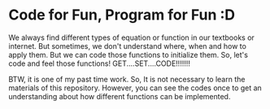 # Code for Fun, Program for Fun :D
We always find different types of equation or function in our textbooks or internet. But sometimes, we don't understand where, when and how to apply them.
But we can code those functions to initialize them. So, let's code and feel those functions!
GET....SET....CODE!!!!!!!

BTW, it is one of my past time work. So, It is not necessary to learn the materials of this repository. However, you can see the codes once to get an understanding about how different functions can be implemented. 
